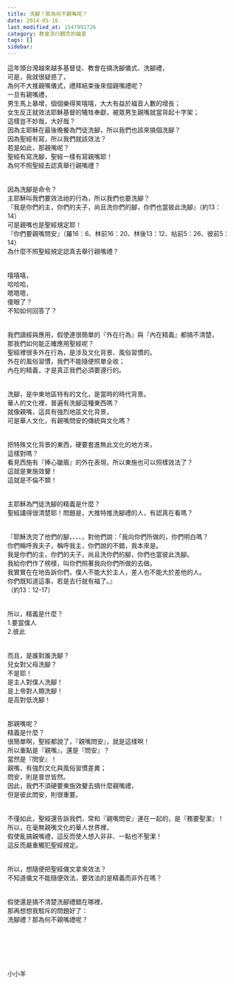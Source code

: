 ```yaml
---
title: 洗腳？那為何不親嘴呢？
date: 2014-05-16
last_modified_at: 1547991726
category: 教會流行觀念的偏差
tags: []
sidebar: 
---
```


<p>這年頭台灣越來越多基督徒、教會在搞洗腳儀式、洗腳禮，<br/>可是，我就很疑惑了，<br/>為何不大推親嘴儀式，禮拜結束後來個親嘴禮呢？<br/>一旦有親嘴禮，<br/>男生馬上暴增，個個樂得笑嘻嘻，大大有益於福音人數的增長；<br/>女生反正就效法耶穌基督的犧牲奉獻，被眾男生親嘴就當背起十字架；<br/>這樣豈不妙哉，大好哉？<br/><!--more-->因為主耶穌在最後晚餐為門徒洗腳，所以我們也該來搞個洗腳？<br/>因為聖經有寫，所以我們就該效法？<br/>若是如此，那親嘴呢？<br/>聖經有寫洗腳，聖經一樣有寫親嘴耶！<br/>為何不照聖經去認真舉行親嘴禮？<br/><br/><br/>因為洗腳是命令？<br/>主耶穌叫我們要效法祂的行為，所以我們也要洗腳？<br/>『我是你們的主，你們的夫子，尚且洗你們的腳，你們也當彼此洗腳』（約13：14）<br/>可是親嘴也是聖經規定耶！<br/>『你們要親嘴問安』（羅16：6、林前16：20、林後13：12、帖前5：26、彼前5：14）<br/>為什麼不照聖經規定認真去舉行親嘴禮？<br/><br/><br/>嘻嘻嘻，<br/>哈哈哈，<br/>嗯嗯嗯，<br/>傻眼了？<br/>不知如何回答了？<br/><br/><br/>我們讀經與應用，假使連很簡單的『外在行為』與『內在精義』都搞不清楚，<br/>那我們如何能正確應用聖經呢？<br/>聖經裡很多外在行為，是涉及文化背景、風俗習慣的。<br/>外在的風俗習慣，我們不能隨便照單全收；<br/>內在的精義，才是真正我們必須要遵行的。<br/><br/><br/>洗腳，是中東地區特有的文化，是當時的時代背景。<br/>華人的文化裡，普遍有洗腳這種東西嗎？<br/>就像親嘴，這具有強烈地區文化背景，<br/>可是華人文化，有親嘴問安的傳統與文化嗎？<br/><br/><br/>把特殊文化背景的東西，硬要套進無此文化的地方來，<br/>這樣對嗎？<br/>看見西施有『捧心皺眉』的外在表現，所以東施也可以照樣效法了？<br/>這就是東施效顰！<br/>這就是不倫不類！<br/><br/><br/>主耶穌為門徒洗腳的精義是什麼？<br/>聖經講得很清楚耶！問題是，大推特推洗腳禮的人，有認真在看嗎？<br/><br/><br/>『耶穌洗完了他們的腳，、、、，對他們說：「我向你們所做的，你們明白嗎？<br/>你們稱呼我夫子，稱呼我主，你們說的不錯，我本來是。<br/>我是你們的主，你們的夫子，尚且洗你們的腳，你們也當彼此洗腳。<br/>我給你們作了榜樣，叫你們照著我向你們所做的去做。<br/>我實實在在地告訴你們，僕人不能大於主人，差人也不能大於差他的人。<br/>你們既知道這事，若是去行就有福了。』<br/>（約13：12-17）<br/><br/><br/>所以，精義是什麼？<br/>1.要當僕人<br/>2.彼此<br/><br/><br/>而且，是誰對誰洗腳？<br/>兒女對父母洗腳？<br/>不是耶！<br/>是主人對僕人洗腳！<br/>是上帝對人類洗腳！<br/>是高對低洗腳！<br/><br/><br/>那親嘴呢？<br/>精義是什麼？<br/>很簡單啊，聖經都說了，『親嘴問安』，就是這樣啊！<br/>所以重點是『親嘴』，還是『問安』？<br/>當然是『問安』！<br/>親嘴，有強烈文化與風俗習慣差異；<br/>問安，則是普世皆然。<br/>因此，我們不須硬要東施效顰去搞什麼親嘴禮，<br/>但是彼此問安，則很重要。<br/><br/><br/>不僅如此，聖經還告訴我們，常和『親嘴問安』連在一起的，是『務要聖潔』！<br/>所以，在毫無親嘴文化的華人世界裡，<br/>假使亂搞親嘴禮，這反而使人想入非非、一點也不聖潔！<br/>這反而嚴重觸犯聖經規定。<br/><br/><br/>所以，想隨便把聖經儀文拿來效法？<br/>不知道儀文不能隨便效法，要效法的是精義而非外在嗎？<br/><br/><br/>假使還是搞不清楚洗腳禮錯在哪裡，<br/>那再想想我駁斥的問題好了：<br/>洗腳禮？那為何不親嘴禮呢？<br/><br/><br/><br/><br/><br/><br/>小小羊<br/><br/><br/><br/></p>